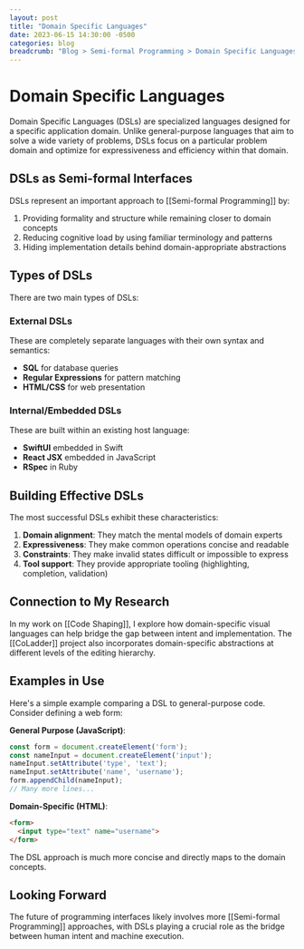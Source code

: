 ```yaml
---
layout: post
title: "Domain Specific Languages"
date: 2023-06-15 14:30:00 -0500
categories: blog
breadcrumb: "Blog > Semi-formal Programming > Domain Specific Languages"
---
```


# Domain Specific Languages

Domain Specific Languages (DSLs) are specialized languages designed for a specific application domain. Unlike general-purpose languages that aim to solve a wide variety of problems, DSLs focus on a particular problem domain and optimize for expressiveness and efficiency within that domain.

## DSLs as Semi-formal Interfaces

DSLs represent an important approach to [[Semi-formal Programming]] by:

1. Providing formality and structure while remaining closer to domain concepts
2. Reducing cognitive load by using familiar terminology and patterns
3. Hiding implementation details behind domain-appropriate abstractions

## Types of DSLs

There are two main types of DSLs:

### External DSLs

These are completely separate languages with their own syntax and semantics:

- **SQL** for database queries
- **Regular Expressions** for pattern matching
- **HTML/CSS** for web presentation

### Internal/Embedded DSLs

These are built within an existing host language:

- **SwiftUI** embedded in Swift
- **React JSX** embedded in JavaScript
- **RSpec** in Ruby

## Building Effective DSLs

The most successful DSLs exhibit these characteristics:

1. **Domain alignment**: They match the mental models of domain experts
2. **Expressiveness**: They make common operations concise and readable
3. **Constraints**: They make invalid states difficult or impossible to express
4. **Tool support**: They provide appropriate tooling (highlighting, completion, validation)

## Connection to My Research

In my work on [[Code Shaping]], I explore how domain-specific visual languages can help bridge the gap between intent and implementation. The [[CoLadder]] project also incorporates domain-specific abstractions at different levels of the editing hierarchy.

## Examples in Use

Here's a simple example comparing a DSL to general-purpose code. Consider defining a web form:

**General Purpose (JavaScript)**:
```javascript
const form = document.createElement('form');
const nameInput = document.createElement('input');
nameInput.setAttribute('type', 'text');
nameInput.setAttribute('name', 'username');
form.appendChild(nameInput);
// Many more lines...
```

**Domain-Specific (HTML)**:
```html
<form>
  <input type="text" name="username">
</form>
```

The DSL approach is much more concise and directly maps to the domain concepts.

## Looking Forward

The future of programming interfaces likely involves more [[Semi-formal Programming]] approaches, with DSLs playing a crucial role as the bridge between human intent and machine execution. 